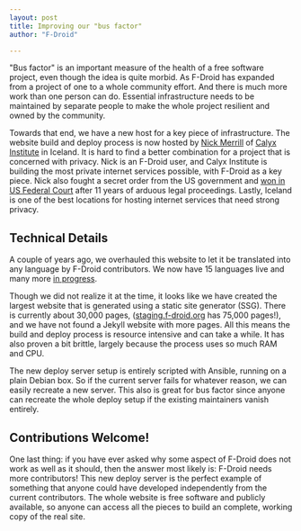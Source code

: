 ```yaml
---
layout: post
title: Improving our "bus factor"
author: "F-Droid"

---
```


"Bus factor" is an important measure of the health of a free software
project, even though the idea is quite morbid.  As F-Droid has
expanded from a project of one to a whole community effort. And there
is much more work than one person can do.  Essential infrastructure
needs to be maintained by separate people to make the whole project
resilient and owned by the community.

Towards that end, we have a new host for a key piece of
infrastructure.  The website build and deploy process is now hosted by
[Nick Merrill](https://en.wikipedia.org/wiki/Nicholas_Merrill) of
[Calyx Institute](https://www.calyxinstitute.org/) in Iceland.  It is
hard to find a better combination for a project that is concerned with
privacy.  Nick is an F-Droid user, and Calyx Institute is building the
most private internet services possible, with F-Droid as a key piece.
Nick also fought a secret order from the US government and [won in US
Federal Court](https://en.wikipedia.org/wiki/Doe_v._Ashcroft) after 11
years of arduous legal proceedings. Lastly, Iceland is one of the best
locations for hosting internet services that need strong privacy.

## Technical Details

A couple of years ago, we overhauled this website to let it be
translated into any language by F-Droid contributors. We now have 15
languages live and many more
[in progress](https://hosted.weblate.org/projects/f-droid/website/).

Though we did not realize it at the time, it looks like we have
created the largest website that is generated using a static site
generator (SSG).  There is currently about 30,000 pages,
([staging.f-droid.org](https://staging.f-droid.org) has 75,000
pages!), and we have not found a Jekyll website with more pages. All
this means the build and deploy process is resource intensive and can
take a while.  It has also proven a bit brittle, largely because the
process uses so much RAM and CPU.

The new deploy server setup is entirely scripted with Ansible, running
on a plain Debian box.  So if the current server fails for whatever
reason, we can easily recreate a new server.  This also is great for
bus factor since anyone can recreate the whole deploy setup if the
existing maintainers vanish entirely.

## Contributions Welcome!

One last thing: if you have ever asked why some aspect of F-Droid does
not work as well as it should, then the answer most likely is: F-Droid
needs more contributors!  This new deploy server is the perfect
example of something that anyone could have developed independently
from the current contributors.  The whole website is free software and
publicly available, so anyone can access all the pieces to build an
complete, working copy of the real site.

